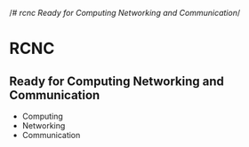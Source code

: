 /*# rcnc
Ready for Computing Networking and Communication*/
<h1>RCNC</h1>
<h2>Ready for Computing Networking and Communication</h2>
<ul>
  <li>Computing</li>
  <li>Networking</li>
  <li>Communication</li>
</ul>
